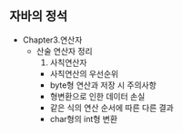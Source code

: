 ## 자바의 정석
  * Chapter3.연산자
    * 산술 연산자 정리 
      1. 사칙연산자
        - 사칙연산의 우선순위
        - byte형 연산과 저장 시 주의사항
        - 형변환으로 인한 데이터 손실
        - 같은 식의 연산 순서에 따른 다른 결과
        - char형의 int형 변환

